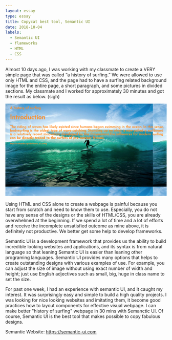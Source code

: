 ```yaml
---
layout: essay
type: essay
title: Copycat best tool, Semantic UI
date: 2018-10-04
labels:
  - Semantic UI
  - flameworks
  - HTML
  - CSS
---
```


Almost 10 days ago, I was working with my classmate to create a VERY simple page that was called “a history of surfing.” We were allowed to use only HTML and CSS, and the page had to have a surfing related background image for the entire page, a short paragraph, and some pictures in divided sections. My classmate and I worked for approximately 30 minutes and got the result as below. (sigh)

<img class="ui large centered floated image" src="../images/historyofsurfing.png"><br />

Using HTML and CSS alone to create a webpage is painful because you start from scratch and need to know them to use. Especially, you do not have any sense of the designs or the skills of HTML/CSS, you are already overwhelmed at the beginning. If we spend a lot of time and a lot of efforts and receive the incomplete unsatisfied outcome as mine above, it is definitely not productive. We better get some help to develop frameworks.

Semantic UI is a development framework that provides us the ability to build incredible looking websites and applications, and its syntax is from natural language so that leaning Semantic UI is easier than leaning other programing languages. Semantic UI provides many options that helps to create outstanding designs with various examples of use. For example, you can adjust the size of image without using exact number of width and height; just use English adjectives such as small, big, huge in class name to set the size.   

For past one week, I had an experience with semantic UI, and it caught my interest. It was surprisingly easy and simple to build a high quality projects. I was looking for nice looking websites and imitating them, it become good practices how to layout components for effective visual webpage. I can make better "history of surfing" webpage in 30 mins with Semanctic UI. Of course, Semantic UI is the best tool that makes possible to copy fabulous designs.    


Semantic Website: https://semantic-ui.com


